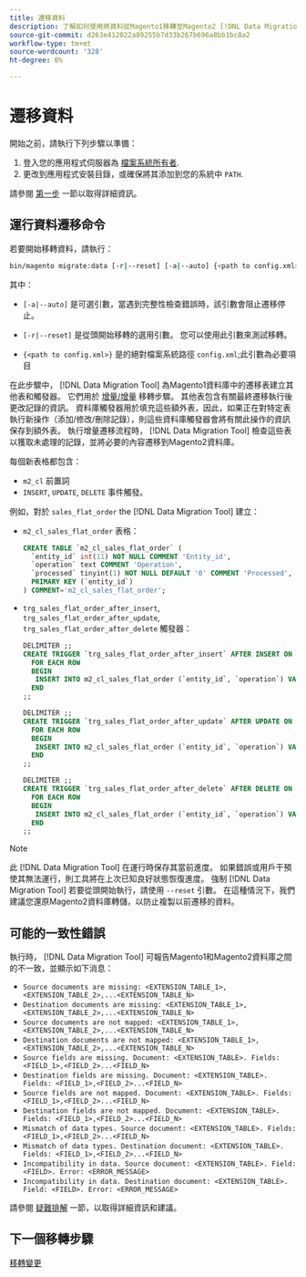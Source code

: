 ```yaml
---
title: 遷移資料
description: 了解如何使用將資料從Magento1移轉至Magento2 [!DNL Data Migration Tool].
source-git-commit: d263e412022a89255b7d33b267b696a8bb1bc8a2
workflow-type: tm+mt
source-wordcount: '328'
ht-degree: 0%

---
```



# 遷移資料

開始之前，請執行下列步驟以準備：

1. 登入您的應用程式伺服器為 [檔案系統所有者](../../../installation/prerequisites/file-system/overview.md).
1. 更改到應用程式安裝目錄，或確保將其添加到您的系統中 `PATH`.

請參閱 [第一步](overview.md#first-steps) 一節以取得詳細資訊。

## 運行資料遷移命令

若要開始移轉資料，請執行：

```bash
bin/magento migrate:data [-r|--reset] [-a|--auto] {<path to config.xml>}
```

其中：

* `[-a|--auto]` 是可選引數，當遇到完整性檢查錯誤時，該引數會阻止遷移停止。

* `[-r|--reset]` 是從頭開始移轉的選用引數。 您可以使用此引數來測試移轉。

* `{<path to config.xml>}` 是的絕對檔案系統路徑 `config.xml`;此引數為必要項目

在此步驟中， [!DNL Data Migration Tool] 為Magento1資料庫中的遷移表建立其他表和觸發器。 它們用於 [增量/增量](delta.md) 移轉步驟。 其他表包含有關最終遷移執行後更改記錄的資訊。 資料庫觸發器用於填充這些額外表，因此，如果正在對特定表執行新操作（添加/修改/刪除記錄），則這些資料庫觸發器會將有關此操作的資訊保存到額外表。 執行增量遷移流程時， [!DNL Data Migration Tool] 檢查這些表以獲取未處理的記錄，並將必要的內容遷移到Magento2資料庫。

每個新表格都包含：

* `m2_cl` 前置詞
* `INSERT`, `UPDATE`, `DELETE` 事件觸發。

例如，對於 `sales_flat_order` the [!DNL Data Migration Tool] 建立：

* `m2_cl_sales_flat_order` 表格：

   ```sql
   CREATE TABLE `m2_cl_sales_flat_order` (
     `entity_id` int(11) NOT NULL COMMENT 'Entity_id',
     `operation` text COMMENT 'Operation',
     `processed` tinyint(1) NOT NULL DEFAULT '0' COMMENT 'Processed',
     PRIMARY KEY (`entity_id`)
   ) COMMENT='m2_cl_sales_flat_order';
   ```

* `trg_sales_flat_order_after_insert`, `trg_sales_flat_order_after_update`, `trg_sales_flat_order_after_delete` 觸發器：

   ```sql
   DELIMITER ;;
   CREATE TRIGGER `trg_sales_flat_order_after_insert` AFTER INSERT ON `sales_flat_order`
     FOR EACH ROW
     BEGIN
      INSERT INTO m2_cl_sales_flat_order (`entity_id`, `operation`) VALUES (NEW.entity_id, 'INSERT')ON DUPLICATE KEY UPDATE operation = 'INSERT';
     END
   ;;
   
   DELIMITER ;;
   CREATE TRIGGER `trg_sales_flat_order_after_update` AFTER UPDATE ON `sales_flat_order`
     FOR EACH ROW
     BEGIN
      INSERT INTO m2_cl_sales_flat_order (`entity_id`, `operation`) VALUES (NEW.entity_id, 'UPDATE') ON DUPLICATE KEY UPDATE operation = 'UPDATE';
     END
   ;;
   
   DELIMITER ;;
   CREATE TRIGGER `trg_sales_flat_order_after_delete` AFTER DELETE ON `sales_flat_order`
     FOR EACH ROW
     BEGIN
      INSERT INTO m2_cl_sales_flat_order (`entity_id`, `operation`) VALUES (OLD.entity_id, 'DELETE')ON DUPLICATE KEY UPDATE operation = 'DELETE';
     END
   ;;
   ```

>[!NOTE]
>
>此 [!DNL Data Migration Tool] 在運行時保存其當前進度。 如果錯誤或用戶干預使其無法運行，則工具將在上次已知良好狀態恢復進度。 強制 [!DNL Data Migration Tool] 若要從頭開始執行，請使用 `--reset` 引數。 在這種情況下，我們建議您還原Magento2資料庫轉儲，以防止複製以前遷移的資料。


## 可能的一致性錯誤

執行時， [!DNL Data Migration Tool] 可報告Magento1和Magento2資料庫之間的不一致，並顯示如下消息：

* `Source documents are missing: <EXTENSION_TABLE_1>,<EXTENSION_TABLE_2>,...<EXTENSION_TABLE_N>`
* `Destination documents are missing: <EXTENSION_TABLE_1>,<EXTENSION_TABLE_2>,...<EXTENSION_TABLE_N>`
* `Source documents are not mapped: <EXTENSION_TABLE_1>,<EXTENSION_TABLE_2>,...<EXTENSION_TABLE_N>`
* `Destination documents are not mapped: <EXTENSION_TABLE_1>,<EXTENSION_TABLE_2>,...<EXTENSION_TABLE_N>`
* `Source fields are missing. Document: <EXTENSION_TABLE>. Fields: <FIELD_1>,<FIELD_2>...<FIELD_N>`
* `Destination fields are missing. Document: <EXTENSION_TABLE>. Fields: <FIELD_1>,<FIELD_2>...<FIELD_N>`
* `Source fields are not mapped. Document: <EXTENSION_TABLE>. Fields: <FIELD_1>,<FIELD_2>...<FIELD_N>`
* `Destination fields are not mapped. Document: <EXTENSION_TABLE>. Fields: <FIELD_1>,<FIELD_2>...<FIELD_N>`
* `Mismatch of data types. Source document: <EXTENSION_TABLE>. Fields: <FIELD_1>,<FIELD_2>...<FIELD_N>`
* `Mismatch of data types. Destination document: <EXTENSION_TABLE>. Fields: <FIELD_1>,<FIELD_2>...<FIELD_N>`
* `Incompatibility in data. Source document: <EXTENSION_TABLE>. Field: <FIELD>. Error: <ERROR_MESSAGE>`
* `Incompatibility in data. Destination document: <EXTENSION_TABLE>. Field: <FIELD>. Error: <ERROR_MESSAGE>`

請參閱 [疑難排解](https://support.magento.com/hc/en-us/articles/360033020451) 一節，以取得詳細資訊和建議。

## 下一個移轉步驟

[移轉變更](delta.md)
